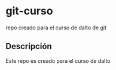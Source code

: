 # git-curso
repo creado para el curso de dalto de git

## Descripción
Este repo es creado para el curso de dalto
